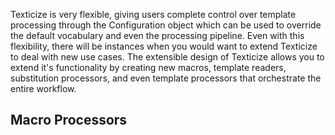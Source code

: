 Texticize is very flexible, giving users complete control over template processing through the Configuration object which can be used to override the default vocabulary and even the processing pipeline.  Even with this flexibility, there will be instances when you would want to extend Texticize to deal with new use cases.  The extensible design of Texticize allows you to extend it's functionality by creating new macros, template readers, substitution processors, and even template processors that orchestrate the entire workflow.

## Macro Processors

